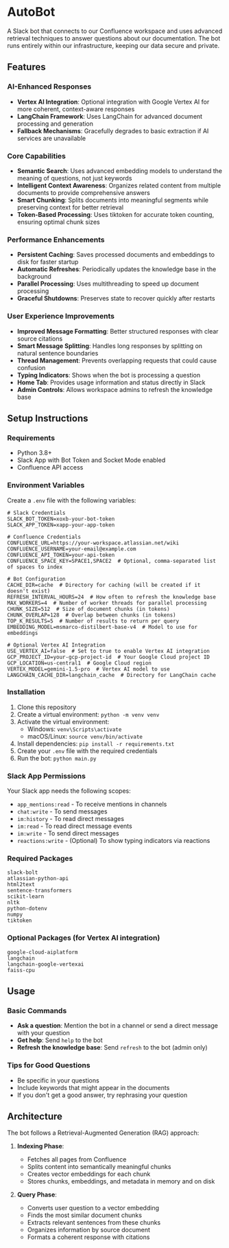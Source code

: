 # AutoBot

A Slack bot that connects to our Confluence workspace and uses advanced retrieval techniques to answer questions about our documentation. The bot runs entirely within our infrastructure, keeping our data secure and private.

## Features

### AI-Enhanced Responses
- **Vertex AI Integration**: Optional integration with Google Vertex AI for more coherent, context-aware responses
- **LangChain Framework**: Uses LangChain for advanced document processing and generation
- **Fallback Mechanisms**: Gracefully degrades to basic extraction if AI services are unavailable

### Core Capabilities
- **Semantic Search**: Uses advanced embedding models to understand the meaning of questions, not just keywords
- **Intelligent Context Awareness**: Organizes related content from multiple documents to provide comprehensive answers
- **Smart Chunking**: Splits documents into meaningful segments while preserving context for better retrieval
- **Token-Based Processing**: Uses tiktoken for accurate token counting, ensuring optimal chunk sizes

### Performance Enhancements
- **Persistent Caching**: Saves processed documents and embeddings to disk for faster startup
- **Automatic Refreshes**: Periodically updates the knowledge base in the background
- **Parallel Processing**: Uses multithreading to speed up document processing
- **Graceful Shutdowns**: Preserves state to recover quickly after restarts

### User Experience Improvements
- **Improved Message Formatting**: Better structured responses with clear source citations
- **Smart Message Splitting**: Handles long responses by splitting on natural sentence boundaries
- **Thread Management**: Prevents overlapping requests that could cause confusion
- **Typing Indicators**: Shows when the bot is processing a question
- **Home Tab**: Provides usage information and status directly in Slack
- **Admin Controls**: Allows workspace admins to refresh the knowledge base

## Setup Instructions

### Requirements
- Python 3.8+
- Slack App with Bot Token and Socket Mode enabled
- Confluence API access

### Environment Variables
Create a `.env` file with the following variables:

```
# Slack Credentials
SLACK_BOT_TOKEN=xoxb-your-bot-token
SLACK_APP_TOKEN=xapp-your-app-token

# Confluence Credentials
CONFLUENCE_URL=https://your-workspace.atlassian.net/wiki
CONFLUENCE_USERNAME=your-email@example.com
CONFLUENCE_API_TOKEN=your-api-token
CONFLUENCE_SPACE_KEY=SPACE1,SPACE2  # Optional, comma-separated list of spaces to index

# Bot Configuration
CACHE_DIR=cache  # Directory for caching (will be created if it doesn't exist)
REFRESH_INTERVAL_HOURS=24  # How often to refresh the knowledge base
MAX_WORKERS=4  # Number of worker threads for parallel processing
CHUNK_SIZE=512  # Size of document chunks (in tokens)
CHUNK_OVERLAP=128  # Overlap between chunks (in tokens)
TOP_K_RESULTS=5  # Number of results to return per query
EMBEDDING_MODEL=msmarco-distilbert-base-v4  # Model to use for embeddings

# Optional Vertex AI Integration
USE_VERTEX_AI=false  # Set to true to enable Vertex AI integration
GCP_PROJECT_ID=your-gcp-project-id  # Your Google Cloud project ID
GCP_LOCATION=us-central1  # Google Cloud region
VERTEX_MODEL=gemini-1.5-pro  # Vertex AI model to use
LANGCHAIN_CACHE_DIR=langchain_cache  # Directory for LangChain cache
```

### Installation
1. Clone this repository
2. Create a virtual environment: `python -m venv venv`
3. Activate the virtual environment:
   - Windows: `venv\Scripts\activate`
   - macOS/Linux: `source venv/bin/activate`
4. Install dependencies: `pip install -r requirements.txt`
5. Create your `.env` file with the required credentials
6. Run the bot: `python main.py`

### Slack App Permissions

Your Slack app needs the following scopes:
- `app_mentions:read` - To receive mentions in channels
- `chat:write` - To send messages
- `im:history` - To read direct messages
- `im:read` - To read direct message events
- `im:write` - To send direct messages
- `reactions:write` - (Optional) To show typing indicators via reactions

### Required Packages
```
slack-bolt
atlassian-python-api
html2text
sentence-transformers
scikit-learn
nltk
python-dotenv
numpy
tiktoken
```

### Optional Packages (for Vertex AI integration)
```
google-cloud-aiplatform
langchain
langchain-google-vertexai
faiss-cpu
```

## Usage

### Basic Commands
- **Ask a question**: Mention the bot in a channel or send a direct message with your question
- **Get help**: Send `help` to the bot
- **Refresh the knowledge base**: Send `refresh` to the bot (admin only)

### Tips for Good Questions
- Be specific in your questions
- Include keywords that might appear in the documents
- If you don't get a good answer, try rephrasing your question

## Architecture

The bot follows a Retrieval-Augmented Generation (RAG) approach:

1. **Indexing Phase**:
   - Fetches all pages from Confluence
   - Splits content into semantically meaningful chunks
   - Creates vector embeddings for each chunk
   - Stores chunks, embeddings, and metadata in memory and on disk

2. **Query Phase**:
   - Converts user question to a vector embedding
   - Finds the most similar document chunks
   - Extracts relevant sentences from these chunks
   - Organizes information by source document
   - Formats a coherent response with citations
